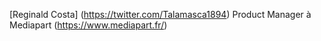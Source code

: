 [Reginald Costa] (https://twitter.com/Talamasca1894) Product Manager à Mediapart (https://www.mediapart.fr/)